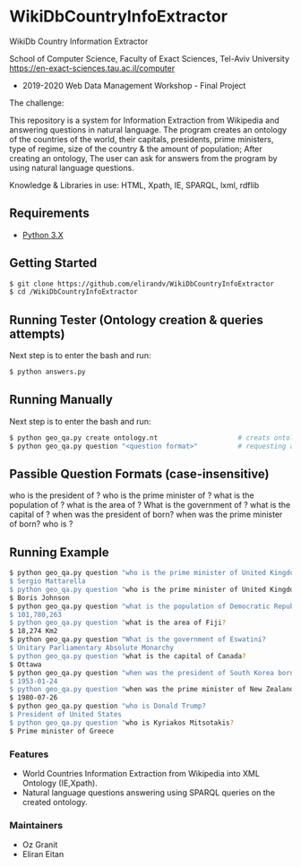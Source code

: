 # WikiDbCountryInfoExtractor
WikiDb Country Information Extractor

School of Computer Science, Faculty of Exact Sciences, Tel-Aviv University
https://en-exact-sciences.tau.ac.il/computer

* 2019-2020 Web Data Management Workshop - Final Project

The challenge: 

This repository is a system for Information Extraction from Wikipedia and answering questions in natural language.
The program creates an ontology of the countries of the world, their capitals, presidents, prime ministers, type of regime, size of the country & the amount of population; 
After creating an ontology, The user can ask for answers from the program by using natural language questions.

Knowledge & Libraries in use: HTML, Xpath, IE, SPARQL, lxml, rdflib

## Requirements

* [Python 3.X](https://docs.python.org/3/)

## Getting Started

```bash
$ git clone https://github.com/elirandv/WikiDbCountryInfoExtractor
$ cd /WikiDbCountryInfoExtractor
```

## Running Tester (Ontology creation & queries attempts)

Next step is to enter the bash and run:

```bash
$ python answers.py
```

## Running Manually

Next step is to enter the bash and run:

```bash
$ python geo_qa.py create ontology.nt                    # creats ontology.nt
$ python geo_qa.py question "<question format>"          # requesting an info
```

## Passible Question Formats (case-insensitive)

who is the president of <country>?
who is the prime minister of <country>?
what is the population of <country>?
what is the area of <country>?
What is the government of <country>?
what is the capital of <country>?
when was the president of <country> born?
when was the prime minister of <country> born?
who is <person>?

## Running Example

```bash
$ python geo_qa.py question "who is the prime minister of United Kingdom?
$ Sergio Mattarella
$ python geo_qa.py question "who is the prime minister of United Kingdom?
$ Boris Johnson
$ python geo_qa.py question "what is the population of Democratic Republic of the Congo?
$ 101,780,263
$ python geo_qa.py question "what is the area of Fiji?
$ 18,274 Km2
$ python geo_qa.py question "What is the government of Eswatini?
$ Unitary Parliamentary Absolute Monarchy
$ python geo_qa.py question "what is the capital of Canada?
$ Ottawa
$ python geo_qa.py question "when was the president of South Korea born?
$ 1953-01-24
$ python geo_qa.py question "when was the prime minister of New Zealand born?
$ 1980-07-26
$ python geo_qa.py question "who is Donald Trump?
$ President of United States
$ python geo_qa.py question "who is Kyriakos Mitsotakis?
$ Prime minister of Greece
```

### Features

* World Countries Information Extraction from Wikipedia into XML Ontology (IE,Xpath).
* Natural language questions answering using SPARQL queries on the created ontology.

### Maintainers

* Oz Granit
* Eliran Eitan

